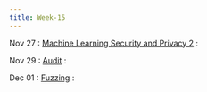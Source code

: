 ```yaml
---
title: Week-15
---
```


Nov 27
: [Machine Learning Security and Privacy 2]()
  : 

Nov 29
: [Audit]()
  : 

Dec 01
: [Fuzzing]()
  :  



